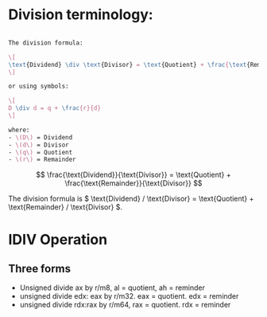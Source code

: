 # Division terminology: 

```latex

The division formula:

\[
\text{Dividend} \div \text{Divisor} = \text{Quotient} + \frac{\text{Remainder}}{\text{Divisor}}
\]

or using symbols:

\[
D \div d = q + \frac{r}{d}
\]

where:  
- \(D\) = Dividend  
- \(d\) = Divisor  
- \(q\) = Quotient  
- \(r\) = Remainder


```

$$
\frac{\text{Dividend}}{\text{Divisor}} = \text{Quotient} + \frac{\text{Remainder}}{\text{Divisor}}
$$

The division formula is $ \text{Dividend} / \text{Divisor} = \text{Quotient} + \text{Remainder} / \text{Divisor} $.


# IDIV Operation

## Three forms 
- Unsigned divide ax by r/m8, al = quotient, ah = reminder
- unsigned divide edx: eax by r/m32. eax = quotient. edx = reminder
- unsigned divide rdx:rax by r/m64, rax = quotient. rdx = reminder
